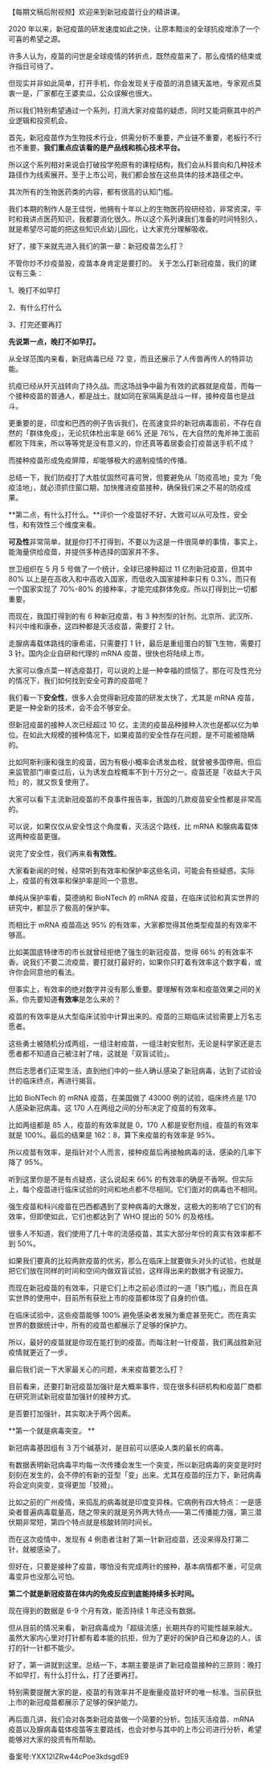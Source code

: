 【每期文稿后附视频】欢迎来到新冠疫苗行业的精讲课。

2020 年以来，新冠疫苗的研发速度如此之快，让原本黯淡的全球抗疫增添了一个可喜的希望之源。

许多人认为，疫苗的问世是全球疫情的转折点，既然疫苗来了，那么疫情的结束或许指日可待了。 

但现实并非如此简单，打开手机，你会发现关于疫苗的消息铺天盖地，专家观点莫衷一是，厂家都在王婆卖瓜，公众误解也很大。

所以我们特别希望通过一个系列，打消大家对疫苗的疑虑，同时又能洞察其中的产业逻辑和投资机会。 

首先，新冠疫苗作为生物技术行业，供需分析不重要，产业链不重要，老板行不行也不重要，**我们重点应该看的是产品线和核心技术平台。**

所以这个系列相对来说会打破投学苑原有的课程结构，我们会从科普向和几种技术路径作为线索展开。至于上市公司，我们都会放在这些具体的技术路径之中。 

其次所有的生物医药类的内容，都有很高的认知门槛。

我们本期的制作人是王佳悦，他拥有十年以上的生物医药投研经验，非常资深，平时和我讲点医药知识，我都要消化很久。所以这个系列课我们准备的时间特别久，就是希望尽可能的把这些知识点幼儿园化，让大家充分理解吸收。 

好了，接下来就先进入我们的第一章：新冠疫苗怎么打？ 

不管你炒不炒疫苗股，疫苗本身肯定是要打的。 关于怎么打新冠疫苗，我们的建议有三条： 

1、晚打不如早打 

2、有什么打什么 

3、打完还要再打 

**先说第一点，晚打不如早打。** 

从全球范围内来看，新冠病毒已经 72 变，而且还展示了人传兽再传人的特异功能。 

抗疫已经从歼灭战转向了持久战。而这场战争中最为有效的武器就是疫苗，而每一个接种疫苗的普通人，都是战士。就如同在家隔离是战斗一样，接种疫苗也是战斗。 

更重要的是，印度和巴西的例子告诉我们，在高速变异的新冠病毒面前，不存在自然的「群体免疫」，无论抗体检出率是 66\% 还是 76\%，在大自然的鬼斧神工面前都败下阵来，所以等等党是没有意义的，你还真等着居委会打疫苗送手机不成？

而接种疫苗形成免疫屏障，却能够极大的遏制疫情的传播。

总结一下，我们防疫打了大胜仗固然可喜可贺，但要避免从「防疫高地」变为「免疫洼地」，就必须抓住窗口期，加快推进疫苗接种，确保我们来之不易的防疫成果。 

**第二点，有什么打什么。**评价一个疫苗好不好，大致可以从可及性，安全性，和有效性三个维度来看。 

**可及性**非常简单，就是你打不打得到，不要以为这是一件很简单的事情，事实上，能海量供给疫苗，并提供多种选择的国家并不多。

世卫组织在 5 月 5 号做了一个统计，全球已接种超过 11 亿剂新冠疫苗，但其中 80\% 以上是在高收入和中高收入国家，而低收入国家接种率只有 0.3\%，而只有一个国家实现了 70\%-80\% 的接种率，才能完成群体免疫。所以打得到比一切都重要。 

而现在，我国打得到的有 6 种新冠疫苗，有 3 种剂型的针剂。北京所、武汉所、科兴中维和康泰，这四种都是灭活疫苗，需要打 2 针。

走腺病毒载体路线的康希诺，只需要打 1 针，最后是重组蛋白的智飞生物，需要打 3 针。国内企业自研和代理的 mRNA 疫苗，很快也将陆续上市。 

大家可以像点菜一样选疫苗打，可以说的上是一种幸福的烦恼了。那在可及性充分的情况下，我们如何找到安全可靠的疫苗呢？ 

我们看一下**安全性**，很多人会觉得新冠疫苗的研发太快了，尤其是 mRNA 疫苗，更是一种全新的技术，会不会不够安全。

但新冠疫苗的接种人次已经超过 10 亿，主流的疫苗品种接种人次也是都以亿为单位。在如此大规模的接种情况下，如果疫苗的安全性存在问题，是不可能被隐瞒的。

比如阿斯利康和强生的疫苗，因为有极小概率会诱发血栓，就曾被多国停用。但后来监管部门审查过后，认为诱发血栓概率不到十万分之一。疫苗还是「收益大于风险」的，就又恢复使用了。

大家可以看下主流新冠疫苗的不良事件报告率，我国的几款疫苗安全性都是非常高的。 

可以说，如果仅仅从安全性这个角度看，灭活这个路线，比 mRNA 和腺病毒载体这两种疫苗更强。 

说完了安全性，我们再来看**有效性**。 

大家看新闻的时候，经常听到有效率和保护率这些名词，可能会有些疑惑。实际上，疫苗的有效率和保护率是同一个意思。 

单纯从保护率看，莫德纳和 BioNTech 的 mRNA 疫苗，在临床试验和真实世界的研究中，都显示了极高的保护率。 

而相比于 mRNA 疫苗高达 95\% 的有效率，大家都觉得其他类型疫苗的有效率不够高。

比如美国底特律市的市长就曾经拒绝了强生的新冠疫苗，觉得 66\% 的有效率不香。说我们不要二流疫苗，要打就打最好的，如果你只盯着有效率这个数字看，或许你会同意他的看法。 

但事实上，有效率的绝对数字并没有那么重要。要理解有效率和疫苗效果之间的关系，你先要知道**有效率**是怎么来的？ 

疫苗的有效率是从大型临床试验中计算出来的。疫苗的三期临床试验需要上万名志愿者。

这些勇士被随机分成两组，一组注射疫苗，一组注射安慰剂，无论是科学家还是志愿者都不知道自己被注射了啥，这就是「双盲试验」。

然后志愿者们正常生活，直到他们中的一些人确认感染了新冠病毒，达到了试验设计的临床终点，再进行揭盲。

比如 BioNTech 的 mRNA 疫苗，在美国做了 43000 例的试验，临床终点是 170 人感染新冠病毒。这 170 人在两组之间的分布决定了疫苗的有效率。

比如两组都是 85 人，疫苗的有效率就是 0，170 人都是安慰剂组，疫苗的有效率就是 100\%。最后的结果是 162：8，算下来疫苗的有效率是 95\%。

所以疫苗有效率，是指针对个人而言，接种疫苗后再接触病毒的话，感染的几率下降了 95\%。

听到这里你是不是有点疑惑，这么说起来 66\% 的有效率的确是不香啊。但实际上，每个疫苗进行临床试验的时间和地点都不尽相同。它们面对的病毒也不相同。

强生疫苗和科兴疫苗在巴西都遇到了变种病毒的大爆发，这极大的影响了它们的有效率，但即使如此，它们也都达到了 WHO 提出的 50\% 的及格线。

很多人不知道，我们使用了几十年的流感疫苗，其实大部分年份的真实有效率都不到 50\%。 

如果我们要真的比较两款疫苗的优劣，那么在临床上就要做头对头的试验，也就是把它们放在同样的时间和空间内做双盲试验，这样得出来的数据才有说服力。

而现在新冠疫苗的有效率，只是它们上市之前必须过的一道「铁门槛」，而且在真实世界的使用中，目前所有获批上市的疫苗都体现了自身的价值。 

在临床试验中，这些疫苗能够 100\% 避免感染者发展为重症甚至死亡。而在真实世界的数据统计中，所有的疫苗也都展示了足够的保护力。

所以，最好的疫苗就是你现在能打到的疫苗。而每注射一针疫苗，我们离战胜新冠疫情就更近了一步。 

最后我们说一下大家最关心的问题，未来疫苗要怎么打？ 

目前看来，还要打新冠疫苗加强针是大概率事件，现在很多科研机构和疫苗厂商都在研究测试新冠疫苗加强针的接种方式。

是否要打加强针，其实取决于两个因素。

**第一个就是病毒突变。 **

新冠病毒基因组有 3 万个碱基对，是目前可以感染人类的最长的病毒。

有数据表明新冠病毒平均每一次传播会发生一个突变，所以新冠病毒的突变是时时刻刻在发生的，会不停的有新的亚型「变」出来。尤其在疫苗的压力下，新冠病毒将会定向突变，变得更加「狡猾」。 

比如之前的广州疫情，来捣乱的病毒就是印度变异株。它病例有四大特点：一是感染者普遍病毒载量高，随之带来的就是另外两大特点——第二传播能力强，第三潜伏期非常短，第四个特点就是核酸转阴时间长。 

而在这次疫情中，发现有 4 例患者注射了第一针新冠疫苗，还没来得及打第二针，就被感染了。

但好在，只要是接种了疫苗，哪怕没有完成两针的接种，基本病情都不重，可见病毒变异也没那么可怕。 

**第二个就是新冠疫苗在体内的免疫反应到底能持续多长时间。**

现在得到的数据是 6-9 个月有效，能否持续 1 年还没有数据。

但从目前的情况来看， 新冠病毒成为「超级流感」长期共存的可能性越来越大。虽然大家内心里对打针都有着本能的抗拒，但为了更好的保护自己和身边的人，该打的针一针都不能少。

好了，第一讲就到这里。总结一下，本期主要是讲了新冠疫苗接种的三原则：晚打不如早打，有什么打什么，打了还要再打。 

特别需要提醒大家的是，疫苗的有效率并不是衡量疫苗好坏的唯一标准。当前获批上市的新冠疫苗都展示了足够的保护能力。 

再后面几讲，我们会对各类新冠疫苗做一个简要的分析。包括灭活疫苗、mRNA 疫苗以及腺病毒载体疫苗等主要路线，也会对参与其中的上市公司进行分析，希望能够对大家的投资有所帮助。

  

备案号:YXX12lZRw44cPoe3kdsgdE9